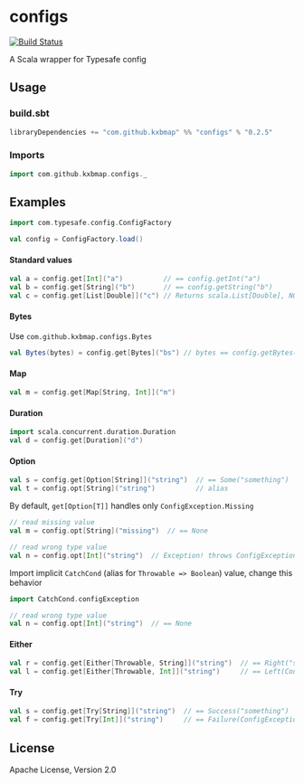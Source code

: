 configs
=======
[![Build Status](https://travis-ci.org/kxbmap/configs.svg?branch=master)](https://travis-ci.org/kxbmap/configs)

A Scala wrapper for Typesafe config


Usage
-----
### build.sbt
```scala
libraryDependencies += "com.github.kxbmap" %% "configs" % "0.2.5"
```

### Imports
```scala
import com.github.kxbmap.configs._
```

Examples
--------
```scala
import com.typesafe.config.ConfigFactory

val config = ConfigFactory.load()
```

#### Standard values
```scala
val a = config.get[Int]("a")          // == config.getInt("a")
val b = config.get[String]("b")       // == config.getString("b")
val c = config.get[List[Double]]("c") // Returns scala.List[Double], NOT java.util.List[java.lang.Double]
```

#### Bytes
Use `com.github.kxbmap.configs.Bytes`
```scala
val Bytes(bytes) = config.get[Bytes]("bs") // bytes == config.getBytes("bs").longValue()
```

#### Map
```scala
val m = config.get[Map[String, Int]]("m")
```

#### Duration
```scala
import scala.concurrent.duration.Duration
val d = config.get[Duration]("d")
```

#### Option
```scala
val s = config.get[Option[String]]("string")  // == Some("something")
val t = config.opt[String]("string")          // alias
```

By default, `get[Option[T]]` handles only `ConfigException.Missing`
```scala
// read missing value
val m = config.opt[String]("missing")  // == None

// read wrong type value
val n = config.opt[Int]("string")  // Exception! throws ConfigException.WrongType
```

Import implicit `CatchCond` (alias for `Throwable => Boolean`) value, change this behavior
```scala
import CatchCond.configException

// read wrong type value
val n = config.opt[Int]("string")  // == None
```

#### Either
```scala
val r = config.get[Either[Throwable, String]]("string")  // == Right("something")
val l = config.get[Either[Throwable, Int]]("string")     // == Left(ConfigException.WrongType(...))
```

#### Try
```scala
val s = config.get[Try[String]]("string")  // == Success("something")
val f = config.get[Try[Int]]("string")     // == Failure(ConfigException.WrongType(...))
```

License
-------
Apache License, Version 2.0
